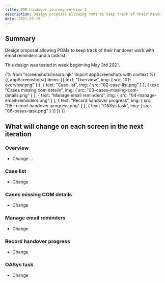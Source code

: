 ```yaml
---
title: POM handover journey version 1
description: Design proposal allowing POMs to keep track of their handover work with email reminders and a tasklist.
date: 2021-05-19
---
```


## Summary

Design proposal allowing POMs to keep track of their handover work with email reminders and a tasklist.

This design was tested in week beginning May 3rd 2021.


{% from "screenshots/macro.njk" import appScreenshots with context %}
{{ appScreenshots({
  items: [{
      text: "Overview",
      img: { src: "01-overview.png" }
    }, {
      text: "Case list",
      img: { src: "02-case-list.png" }
    }, {
      text: "Cases missing com details",
      img: { src: "03-cases-missing-com-details.png" }
    }, {
      text: "Manage email reminders",
      img: { src: "04-manage-email-reminders.png" }
    }, {
      text: "Record handover progress",
      img: { src: "05-record-handover-progress.png" }
    }, {
      text: "OASys task",
      img: { src: "06-oasys-task.png" }
    }]
}) }}

## What will change on each screen in the next iteration

### Overview

* Change ... 

### Case list

* Change

### Cases missing COM details

* Change

### Manage email reminders

* Change

### Record handover progress

* Change

### OASys task

* Change
